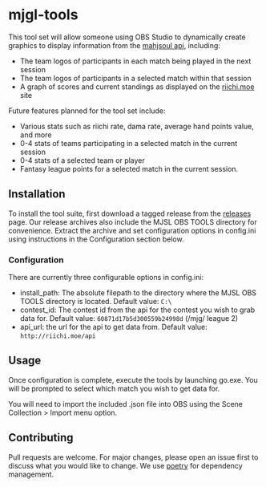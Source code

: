 # mjgl-tools

This tool set will allow someone using OBS Studio to dynamically create graphics to display information from the [mahjsoul api](https://github.com/riichinomics/majsoul-api), including:

* The team logos of participants in each match being played in the next session
* The team logos of participants in a selected match within that session
* A graph of scores and current standings as displayed on the [riichi.moe](https://riichi.moe) site

Future features planned for the tool set include:

* Various stats such as riichi rate, dama rate, average hand points value, and more
* 0-4 stats of teams participating in a selected match in the current session
* 0-4 stats of a selected team or player
* Fantasy league points for a selected match in the current session.

## Installation

To install the tool suite, first download a tagged release from the [releases](https://github.com/woogers/mjgl-tools/releases) page. Our release archives also include the MJSL OBS TOOLS directory for convenience. Extract the archive and set configuration options in config.ini using instructions in the Configuration section below.

### Configuration

There are currently three configurable options in config.ini:

* install_path: The absolute filepath to the directory where the MJSL OBS TOOLS directory is located. Default value: `C:\`
* contest_id: The contest id from the api for the contest you wish to grab data for. Default value: `60871d17b5d300559b24998d` (/mjg/ league 2)
* api_url: the url for the api to get data from. Default value: `http://riichi.moe/api`

## Usage

Once configuration is complete, execute the tools by launching go.exe. You will be prompted to select which match you wish to get data for.

You will need to import the included .json file into OBS using the Scene Collection > Import menu option.

## Contributing

Pull requests are welcome. For major changes, please open an issue first to discuss what you would like to change. We use [poetry](https://python-poetry.org/) for dependency management.
